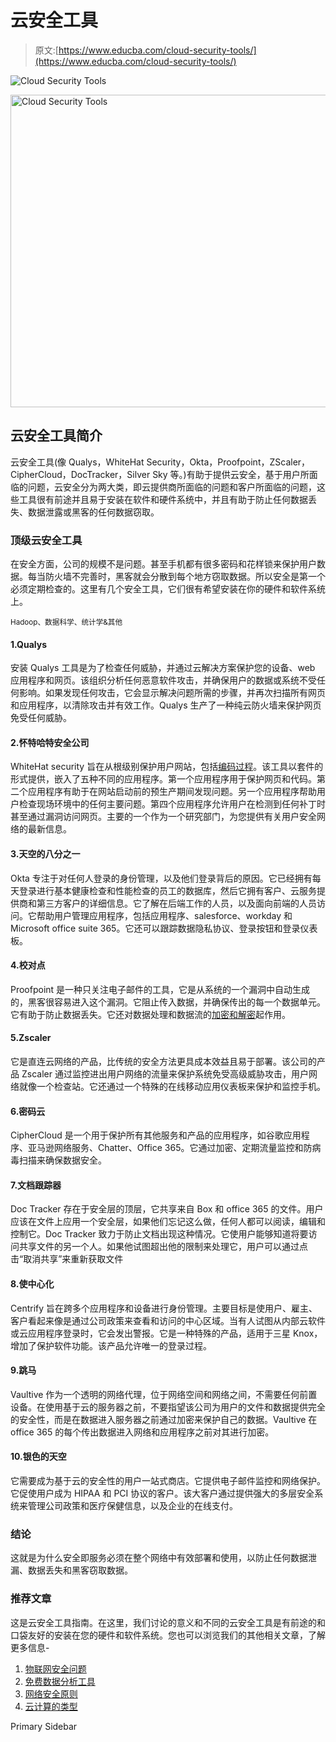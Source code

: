 # 云安全工具

> 原文:[https://www.educba.com/cloud-security-tools/](https://www.educba.com/cloud-security-tools/)

![Cloud Security Tools ](../Images/da56df5cc0533d12821fc67c2eab5022.png)

<noscript><img class="alignnone size-full wp-image-228879" src="../Images/da56df5cc0533d12821fc67c2eab5022.png" alt="Cloud Security Tools " width="900" height="500" data-original-src="https://cdn.educba.com/academy/wp-content/uploads/2019/10/Cloud-Security-Tools-2.png"/></noscript>

## 云安全工具简介

云安全工具(像 Qualys，WhiteHat Security，Okta，Proofpoint，ZScaler，CipherCloud，DocTracker，Silver Sky 等。)有助于提供云安全，基于用户所面临的问题，云安全分为两大类，即云提供商所面临的问题和客户所面临的问题，这些工具很有前途并且易于安装在软件和硬件系统中，并且有助于防止任何数据丢失、数据泄露或黑客的任何数据窃取。

### 顶级云安全工具

在安全方面，公司的规模不是问题。甚至手机都有很多密码和花样锁来保护用户数据。每当防火墙不完善时，黑客就会分散到每个地方窃取数据。所以安全是第一个必须定期检查的。这里有几个安全工具，它们很有希望安装在你的硬件和软件系统上。

<small>Hadoop、数据科学、统计学&其他</small>

#### 1.Qualys

安装 Qualys 工具是为了检查任何威胁，并通过云解决方案保护您的设备、web 应用程序和网页。该组织分析任何恶意软件攻击，并确保用户的数据或系统不受任何影响。如果发现任何攻击，它会显示解决问题所需的步骤，并再次扫描所有网页和应用程序，以清除攻击并有效工作。Qualys 生产了一种纯云防火墙来保护网页免受任何威胁。

#### 2.怀特哈特安全公司

WhiteHat security 旨在从根级别保护用户网站，包括[编码过程](https://www.educba.com/what-is-coding/)。该工具以套件的形式提供，嵌入了五种不同的应用程序。第一个应用程序用于保护网页和代码。第二个应用程序有助于在网站启动前的预生产期间发现问题。另一个应用程序帮助用户检查现场环境中的任何主要问题。第四个应用程序允许用户在检测到任何补丁时甚至通过漏洞访问网页。主要的一个作为一个研究部门，为您提供有关用户安全网络的最新信息。

#### 3.天空的八分之一

Okta 专注于对任何人登录的身份管理，以及他们登录背后的原因。它已经拥有每天登录进行基本健康检查和性能检查的员工的数据库，然后它拥有客户、云服务提供商和第三方客户的详细信息。它了解在后端工作的人员，以及面向前端的人员访问。它帮助用户管理应用程序，包括应用程序、salesforce、workday 和 Microsoft office suite 365。它还可以跟踪数据隐私协议、登录按钮和登录仪表板。

#### 4.校对点

Proofpoint 是一种只关注电子邮件的工具，它是从系统的一个漏洞中自动生成的，黑客很容易进入这个漏洞。它阻止传入数据，并确保传出的每一个数据单元。它有助于防止数据丢失。它还对数据处理和数据流的[加密和解密](https://www.educba.com/encryption-vs-decryption/)起作用。

#### 5.Zscaler

它是直连云网络的产品，比传统的安全方法更具成本效益且易于部署。该公司的产品 Zscaler 通过监控进出用户网络的流量来保护系统免受高级威胁攻击，用户网络就像一个检查站。它还通过一个特殊的在线移动应用仪表板来保护和监控手机。

#### 6.密码云

CipherCloud 是一个用于保护所有其他服务和产品的应用程序，如谷歌应用程序、亚马逊网络服务、Chatter、Office 365。它通过加密、定期流量监控和防病毒扫描来确保数据安全。

#### 7.文档跟踪器

Doc Tracker 存在于安全层的顶层，它共享来自 Box 和 office 365 的文件。用户应该在文件上应用一个安全层，如果他们忘记这么做，任何人都可以阅读，编辑和控制它。Doc Tracker 致力于防止文档出现这种情况。它使用户能够知道将要访问共享文件的另一个人。如果他试图超出他的限制来处理它，用户可以通过点击“取消共享”来重新获取文件

#### 8.使中心化

Centrify 旨在跨多个应用程序和设备进行身份管理。主要目标是使用户、雇主、客户看起来像是通过公司政策来查看和访问的中心区域。当有人试图从内部云软件或云应用程序登录时，它会发出警报。它是一种特殊的产品，适用于三星 Knox，增加了保护软件功能。该产品允许唯一的登录过程。

#### 9.跳马

Vaultive 作为一个透明的网络代理，位于网络空间和网络之间，不需要任何前置设备。在使用基于云的服务器之前，不要指望该公司为用户的文件和数据提供完全的安全性，而是在数据进入服务器之前通过加密来保护自己的数据。Vaultive 在 office 365 的每个传出数据进入网络和应用程序之前对其进行加密。

#### 10.银色的天空

它需要成为基于云的安全性的用户一站式商店。它提供电子邮件监控和网络保护。它促使用户成为 HIPAA 和 PCI 协议的客户。该大客户通过提供强大的多层安全系统来管理公司政策和医疗保健信息，以及企业的在线支付。

### 结论

这就是为什么安全即服务必须在整个网络中有效部署和使用，以防止任何数据泄漏、数据丢失和黑客窃取数据。

### 推荐文章

这是云安全工具指南。在这里，我们讨论的意义和不同的云安全工具是有前途的和口袋友好的安装在您的硬件和软件系统。您也可以浏览我们的其他相关文章，了解更多信息-

1.  [物联网安全问题](https://www.educba.com/iot-security-issues/)
2.  [免费数据分析工具](https://www.educba.com/free-data-analysis-tools/)
3.  [网络安全原则](https://www.educba.com/cyber-security-principles/)
4.  [云计算的类型](https://www.educba.com/cloud-computing-security-challenges/)

<footer class="entry-footer">

<aside class="sidebar sidebar-primary widget-area" role="complementary" aria-label="Primary Sidebar">Primary Sidebar</aside>

</footer>